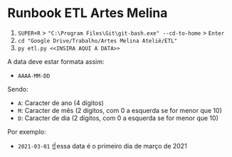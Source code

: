 # Runbook ETL Artes Melina

1. `SUPER+R` > `"C:\Program Files\Git\git-bash.exe" --cd-to-home` > `Enter`
2. `cd "Google Drive/Trabalho/Artes Melina Ateliê/ETL"`
3. `py etl.py <<INSIRA AQUI A DATA>>`

A data deve estar formata assim:
* `AAAA-MM-DD`

Sendo:
* `A`: Caracter de ano (4 dígitos)
* `M`: Caracter de mês (2 dígitos, com 0 a esquerda se for menor que 10)
* `D`: Caracter de dia (2 dígitos, com 0 a esquerda se for menor que 10)

Por exemplo:
* `2021-03-01`
☝️essa data é o primeiro dia de março de 2021

